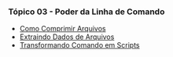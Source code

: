 ### Tópico 03 - Poder da Linha de Comando
- [Como Comprimir Arquivos](./01-book-lpi/Topico%2003%20-%20Poder%20da%20Linha%20de%20Comando/3.1%20-%20ComoComprimirArquivos.md)
- [Extraindo Dados de Arquivos](./01-book-lpi/Topico%2003%20-%20Poder%20da%20Linha%20de%20Comando/3.2%20-%20ExtraindoDadosDeArquivos.md)
- [Transformando Comando em Scripts](./01-book-lpi/Topico%2003%20-%20Poder%20da%20Linha%20de%20Comando/3.3%20-%20TransformandoComandoEmScripts.md)
